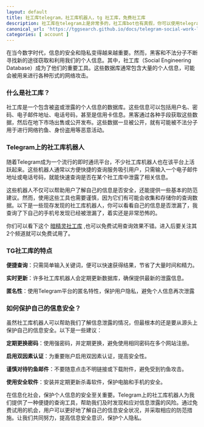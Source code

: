 ```yaml
---
layout: default
title: 社工库telegram，社工库机器人，tg 社工库，免费社工库
description: 社工库在telegram上是非常多的，社工库bot也有真假，你可以使用telegram得机器人免费查询一些简单的个人信息，免费查询到了才进行付费，这里给大家推荐一些可以使用的免费试用的 telegram 机器人，有些需要邀请才能免费试用。
canonical_url: 'https://tggsearch.github.io/docs/telegram-social-work-lib.html'
categories: [ account ]
---
```

在当今数字时代，信息的安全和隐私变得越来越重要。然而，黑客和不法分子不断寻找新的途径窃取和利用我们的个人信息。其中，社工库（Social Engineering Database）成为了他们的重要工具。这些数据库通常包含大量的个人信息，可能会被用来进行各种形式的网络攻击。

### 什么是社工库？
社工库是一个包含被盗或泄露的个人信息的数据库。这些信息可以包括用户名、密码、电子邮件地址、电话号码，甚至是信用卡信息。黑客通过各种手段获取这些数据，然后在地下市场出售或公开发布。这些数据一旦被公开，就有可能被不法分子用于进行网络钓鱼、身份盗用等恶意活动。

### Telegram上的社工库机器人
随着Telegram成为一个流行的即时通讯平台，不少社工库机器人也在该平台上活跃起来。这些机器人通常以方便快捷的查询服务吸引用户，只需输入一个电子邮件地址或电话号码，就能快速查询是否在某个社工库中泄露了相关信息。

这些机器人不仅可以帮助用户了解自己的信息是否安全，还能提供一些基本的防范建议。然而，使用这些工具也需要谨慎，因为它们有可能会收集和存储你的查询数据。以下是一些现存发现的社工库机器人，你可以看看自己的信息是否泄漏了，我查询了下自己的手机号发现已经被泄漏了，着实还是非常恐怖的。

你们可以看下这个  [暗精灵社工库](./302.html?target=https://t.me/AJL01_bot?start=jqYsv9x52g) ,也可以免费试用查询效果不错。进入后要关注其2个频道就可以免费试用了。

### TG社工库的特点

**便捷查询**：只需简单输入关键词，便可以快速获得结果，节省了大量时间和精力。

**实时更新**：许多社工库机器人会定期更新数据库，确保提供最新的泄露信息。

**匿名性**：使用Telegram平台的匿名特性，保护用户隐私，避免个人信息再次泄露

### 如何保护自己的信息安全？
虽然社工库机器人可以帮助我们了解信息泄露的情况，但最根本的还是要从源头上保护自己的信息安全。以下是一些建议：

**定期更换密码**：使用强密码，并定期更换，避免使用相同密码在多个网站注册。

**启用双因素认证**：为重要账户启用双因素认证，提高安全性。

**谨慎对待钓鱼邮件**：不要随意点击不明链接或下载附件，避免受到钓鱼攻击。

**使用安全软件**：安装并定期更新杀毒软件，保护电脑和手机的安全。

在信息化社会，保护个人信息的安全至关重要。Telegram上的社工库机器人为我们提供了一种便捷的查询工具，帮助我们及时发现和应对信息泄露的风险。通过免费试用的机会，用户可以更好地了解自己的信息安全状况，并采取相应的防范措施。让我们共同努力，提高信息安全意识，保护个人隐私。